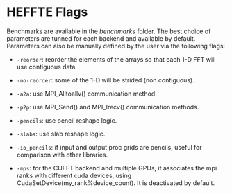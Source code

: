 HEFFTE Flags
============

Benchmarks are available in the *benchmarks* folder. The best choice of parameters are tunned for each backend and available by default. Parameters can also be manually defined by the user via the following flags:

- `-reorder`: reorder the elements of the arrays so that each 1-D FFT will use contiguous data.

- `-no-reorder`: some of the 1-D will be strided (non contiguous).

- `-a2a`: use MPI_Alltoallv() communication method.

- `-p2p`: use MPI_Send() and MPI_Irecv() communication methods.

- `-pencils`: use pencil reshape logic.

- `-slabs`: use slab reshape logic.

- `-io_pencils`: if input and output proc grids are pencils, useful for comparison with other libraries.

- `-mps`: for the CUFFT backend and multiple GPUs, it associates the mpi ranks with different cuda devices, using CudaSetDevice(my_rank%device_count). It is deactivated by default.
